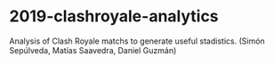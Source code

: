 # 2019-clashroyale-analytics
Analysis of Clash Royale matchs to generate useful stadistics. (Simón Sepúlveda, Matías Saavedra, Daniel Guzmán)

